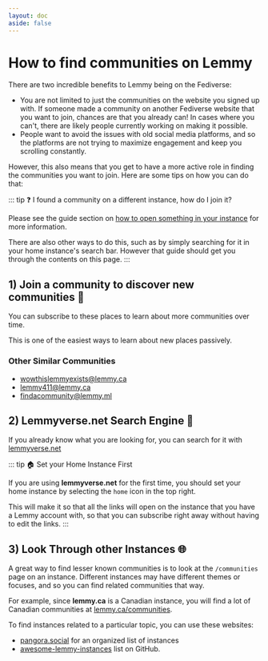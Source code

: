 ```yaml
---
layout: doc
aside: false
---
```



# How to find communities on Lemmy

There are two incredible benefits to Lemmy being on the Fediverse:

- You are not limited to just the communities on the website you signed up with. If someone made a community on another Fediverse website that you want to join, chances are that you already can! In cases where you can't, there are likely people currently working on making it possible.
- People want to avoid the issues with old social media platforms, and so the platforms are not trying to maximize engagement and keep you scrolling constantly.

However, this also means that you get to have a more active role in finding the communities you want to join. Here are some tips on how you can do that:

::: tip ❓ I found a community on a different instance, how do I join it?

Please see the guide section on [how to open something in your instance](./how-to-open-in-my-instance.md) for more information.

There are also other ways to do this, such as by simply searching for it in your home instance's search bar. However that guide should get you through the contents on this page.
:::

## 1) Join a community to discover new communities 🙌

You can subscribe to these places to learn about more communities over time. 

This is one of the easiest ways to learn about new places passively.

<VerticalContainer>
<VerticalCard
  title="newcommunities @ lemmy.world"
  excerpt="See posts about new communities as they are created or rebooted."
  image="/img/guide/lemmy/how-to-find-communities/newcommunities.webp"
  url="https://lemmy.ca/c/newcommunities@lemmy.world"
/>
<VerticalCard
  title="communitypromo @ lemmy.ca"
  excerpt="Users will promote their communities and ask for recommendations."
  image="/img/guide/lemmy/how-to-find-communities/communitypromo.webp"
  url="https://lemmy.ca/c/CommunityPromo@lemmy.ca"
/>
<VerticalCard
  title="trendingcommunities @ feddit.nl"
  excerpt="This is an automated community that posts regular updates on which communities grew the most in the past week."
  image="/img/guide/lemmy/how-to-find-communities/trendingcommunities.webp"
  url="https://lemmy.ca/c/trendingcommunities@feddit.nl"
/>
</VerticalContainer>

### Other Similar Communities

- [wowthislemmyexists@lemmy.ca](https://lemmy.ca/c/wowthislemmyexists@lemmy.ca)
- [lemmy411@lemmy.ca](https://lemmy.ca/c/lemmy411@lemmy.ca)
- [findacommunity@lemmy.ml](https://lemmy.ca/c/findacommunity@lemmy.ml)

## 2) Lemmyverse.net Search Engine 🔎

If you already know what you are looking for, you can search for it with [lemmyverse.net](https://lemmyverse.net/communities)

::: tip 🏠 Set your Home Instance First

If you are using **lemmyverse.net** for the first time, you should set your home instance by selecting the `home` icon in the top right. 

This will make it so that all the links will open on the instance that you have a Lemmy account with, so that you can subscribe right away without having to edit the links.
:::

<VerticalContainer>
<VerticalCard
  title="lemmyverse.net"
  excerpt="Search for communities across all instances, with filtering and sorting options."
  image="/img/guide/lemmy/how-to-find-communities/lemmyverse.png"
  url="https://lemmyverse.net/communities"
/>
</VerticalContainer>



## 3) Look Through other Instances 🌐

A great way to find lesser known communities is to look at the `/communities` page on an instance. Different instances may have different themes or focuses, and so you can find related communities that way. 

For example, since **lemmy.ca** is a Canadian instance, you will find a lot of Canadian communities at [lemmy.ca/communities](https://lemmy.ca/communities). 

To find instances related to a particular topic, you can use these websites:

- [pangora.social](https://pangora.social/join) for an organized list of instances
- [awesome-lemmy-instances](https://github.com/maltfield/awesome-lemmy-instances#all-lemmy-instances) list on GitHub.


<!-- 

Potentially out of date:

**🔥 Apps and Browser Extensions**

::: spoiler These can make it easier to find, subscribe, and manage communities on different instances

- [Instance Assistant](https://github.com/cynber/lemmy-instance-assistant): Browser extension with tools to help you redirect and search for communities
- [Voyager Migrator](https://vger.app/settings/reddit-migrate): Tool to help you migrate Subreddits
- Other apps: https://lemmyapps.netlify.app/

:::

---

**👽 Coming from Reddit?**

::: spoiler See here

- [sub.rehab](https://sub.rehab/?searchTerm=&visibleServices=lemmy&visibleServices=kbin&visibleServices=discord&visibleServices=matrix&officialOnly=false&newOnly=false&favoriteOnly=false&sortBy=name): You can sort by official replacements & sister communities
- [redditmigration.com](https://redditmigration.com/): List from the migration
- [quippd.com](https://www.quippd.com/writing/2023/06/15/unofficial-subreddit-migration-list-lemmy-kbin-etc.html): Another list created by a user during the migration

:::

TODO: List of recommended communities
https://lemmy.ca/post/38787716?scrollToComments=true

-->